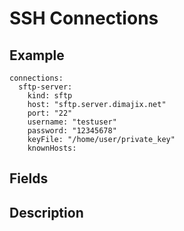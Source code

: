 
# SSH Connections

## Example
```
connections:
  sftp-server:
    kind: sftp
    host: "sftp.server.dimajix.net"
    port: "22"
    username: "testuser"
    password: "12345678"
    keyFile: "/home/user/private_key"
    knownHosts:
```

## Fields

## Description

